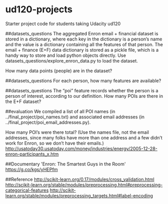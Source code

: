 ud120-projects
==============

Starter project code for students taking Udacity ud120

##datasets_questions
The aggregated Enron email + financial dataset is stored in a dictionary, where each key in the dictionary is a person’s name and the value is a dictionary containing all the features of that person.
The email + finance (E+F) data dictionary is stored as a pickle file, which is a handy way to store and load python objects directly. Use datasets_questions/explore_enron_data.py to load the dataset.

How many data points (people) are in the dataset?

##datasets_questions
For each person, how many features are available?

##datasets_questions
The “poi” feature records whether the person is a person of interest, according to our definition. How many POIs are there in the E+F dataset?

##evaluation
We compiled a list of all POI names (in ../final_project/poi_names.txt) and associated email addresses (in ../final_project/poi_email_addresses.py).

How many POI’s were there total? (Use the names file, not the email addresses, since many folks have more than one address and a few didn’t work for Enron, so we don’t have their emails.)
http://usatoday30.usatoday.com/money/industries/energy/2005-12-28-enron-participants_x.htm

##Documentary
'Enron: The Smartest Guys in the Room'
https://g.co/kgs/yHEPfm

##Reference
http://scikit-learn.org/0.17/modules/cross_validation.html
http://scikit-learn.org/stable/modules/preprocessing.html#preprocessing-categorical-features
http://scikit-learn.org/stable/modules/preprocessing_targets.html#label-encoding
